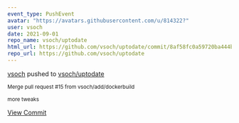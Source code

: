 ```yaml
---
event_type: PushEvent
avatar: "https://avatars.githubusercontent.com/u/814322?"
user: vsoch
date: 2021-09-01
repo_name: vsoch/uptodate
html_url: https://github.com/vsoch/uptodate/commit/8af58fc0a59720ba444bd2d1757affa9fffdc1fb
repo_url: https://github.com/vsoch/uptodate
---
```


<a href='https://github.com/vsoch' target='_blank'>vsoch</a> pushed to <a href='https://github.com/vsoch/uptodate' target='_blank'>vsoch/uptodate</a>

<small>Merge pull request #15 from vsoch/add/dockerbuild

more tweaks</small>

<a href='https://github.com/vsoch/uptodate/commit/8af58fc0a59720ba444bd2d1757affa9fffdc1fb' target='_blank'>View Commit</a>